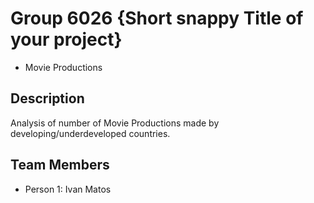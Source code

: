 # Group 6026 {Short snappy Title of your project}

- Movie Productions

## Description
Analysis of number of Movie Productions made by developing/underdeveloped countries.

## Team Members

- Person 1: Ivan Matos
